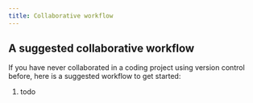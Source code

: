 ```yaml
---
title: Collaborative workflow
---
```


## A suggested collaborative workflow

If you have never collaborated in a coding project using version control before, here is a suggested workflow to get started:

1. todo
